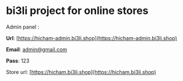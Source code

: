 # bi3li project for online stores

Admin panel :

**Url**: [https://hicham-admin.bi3li.shop](https://hicham-admin.bi3li.shop)

**Email**: [admin@gmail.com](mailto\:admin@gmail.com)

**Pass**: 123

Store url: [https://hicham.bi3li.shop](https://hicham.bi3li.shop)